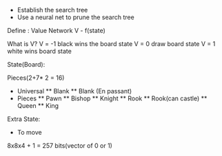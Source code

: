 * Establish the search tree
* Use a neural net to prune the search tree

Define : Value Network
V - f(state)

What is V?
V = -1 black wins the board state
V = 0 draw board state
V = 1 white wins board state



State(Board):

Pieces(2+7* 2 = 16)

* Universal
** Blank
** Blank (En passant)
* Pieces
** Pawn
** Bishop
** Knight
** Rook
** Rook(can castle)
** Queen
** King

Extra State:
* To move

8x8x4 +  1 = 257 bits(vector of 0 or 1)
